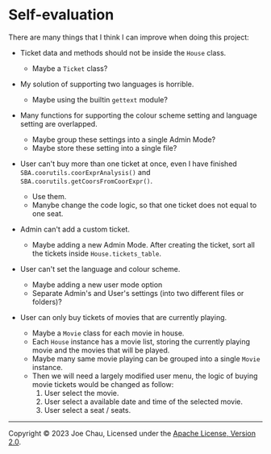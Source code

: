 # Self-evaluation

There are many things that I think I can improve when doing this project:

- Ticket data and methods should not be inside the `House` class.
  - Maybe a `Ticket` class?

- My solution of supporting two languages is horrible.
  - Maybe using the builtin `gettext` module?

- Many functions for supporting the colour scheme setting and language setting are overlapped.
  - Maybe group these settings into a single Admin Mode?
  - Maybe store these setting into a single file?

- User can't buy more than one ticket at once, even I have finished `SBA.coorutils.coorExprAnalysis()`
and `SBA.coorutils.getCoorsFromCoorExpr()`.
  - Use them.
  - Manybe change the code logic, so that one ticket does not equal to one seat.

- Admin can't add a custom ticket.
  - Maybe adding a new Admin Mode. After creating the ticket, sort all the tickets inside `House.tickets_table`.

- User can't set the language and colour scheme.
  - Maybe adding a new user mode option
  - Separate Admin's and User's settings (into two different files or folders)?

- User can only buy tickets of movies that are currently playing.
  - Maybe a `Movie` class for each movie in house.
  - Each `House` instance has a movie list, storing the currently playing movie and the movies that will be played.
  - Maybe many same movie playing can be grouped into a single `Movie` instance.
  - Then we will need a largely modified user menu, the logic of buying movie tickets would be changed as follow:
    1. User select the movie.
    2. User select a available date and time of the selected movie.
    3. User select a seat / seats.

---

Copyright © 2023 Joe Chau, Licensed under the 
<a href="https://www.apache.org/licenses/LICENSE-2.0" target="_blank">Apache License, Version 2.0</a>.
